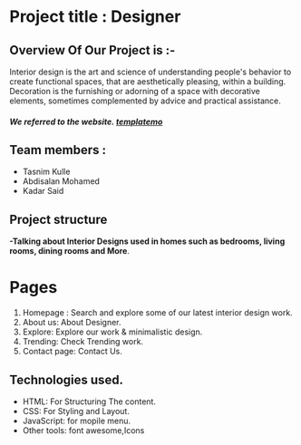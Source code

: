 # Project title : Designer
## Overview Of Our Project is :-
  Interior design is the art and science of understanding people's behavior to create functional spaces, that are aesthetically pleasing, within a building. Decoration is the furnishing or adorning of a space with decorative elements, sometimes complemented by advice and practical assistance.
  ##### We referred to the website.  [templatemo](https://templatemo.com/live/templatemo_572_designer)


## Team members :
 - Tasnim Kulle
 - Abdisalan Mohamed
 - Kadar Said


## Project structure

**-Talking about Interior Designs used in homes such as bedrooms, living rooms, dining rooms and More**.


# Pages 
1. Homepage : Search and explore some of our latest interior design work.
2. About us: About Designer.
3. Explore: Explore our work & minimalistic design.
4. Trending: Check Trending work.
5. Contact page: Contact Us.

## Technologies used.
- HTML: For Structuring The content.
- CSS: For Styling and Layout.
- JavaScript: for mopile menu.
- Other tools: font awesome,Icons 
  




